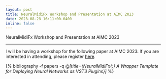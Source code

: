 ```yaml
---
layout: post
title: NeuralMidiFx Workshop and Presentation at AIMC 2023
date: 2023-08-28 16:11:00-0400
inline: false
---
```


NeuralMidiFx Workshop and Presentation at AIMC 2023

*** 

I will be having a workshop for the following paper at AIMC 2023. 
If you are interested in attending, please register [here](https://aimc2023.pubpub.org/workshops).

<!-- _pages/publications.md -->
<div class="publications">

  {% bibliography -f papers -q @*[title={NeuralMidiFx{:} A Wrapper Template for Deploying Neural Networks as VST3 Plugins}]* %}

</div>